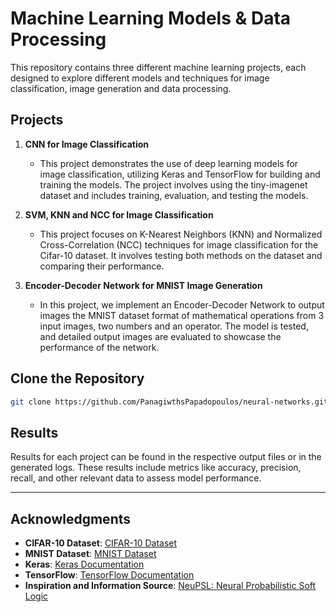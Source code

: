 # Machine Learning Models & Data Processing

This repository contains three different machine learning projects, each designed to explore different models and techniques for image classification, image generation and data processing.

## Projects

1. **CNN for Image Classification**
   - This project demonstrates the use of deep learning models for image classification, utilizing Keras and TensorFlow for building and training the models. The project involves using the tiny-imagenet dataset and includes training, evaluation, and testing the models.
   
2. **SVM, KNN and NCC for Image Classification**
   - This project focuses on K-Nearest Neighbors (KNN) and Normalized Cross-Correlation (NCC) techniques for image classification for the Cifar-10 dataset. It involves testing both methods on the dataset and comparing their performance.

3. **Encoder-Decoder Network for MNIST Image Generation**
   - In this project, we implement an Encoder-Decoder Network to output images the MNIST dataset format of mathematical operations from 3 input images, two numbers and an operator. The model is tested, and detailed output images are evaluated to showcase the performance of the network.

## Clone the Repository

```bash
git clone https://github.com/PanagiwthsPapadopoulos/neural-networks.git
```

## Results

Results for each project can be found in the respective output files or in the generated logs. These results include metrics like accuracy, precision, recall, and other relevant data to assess model performance.

---

## Acknowledgments

- **CIFAR-10 Dataset**: [CIFAR-10 Dataset](https://www.cs.toronto.edu/~kriz/cifar.html)
- **MNIST Dataset**: [MNIST Dataset](http://yann.lecun.com/exdb/mnist/)
- **Keras**: [Keras Documentation](https://keras.io/)
- **TensorFlow**: [TensorFlow Documentation](https://www.tensorflow.org/)
- **Inspiration and Information Source**: [NeuPSL: Neural Probabilistic Soft Logic](https://www.researchgate.net/publication/360961440_NeuPSL_Neural_Probabilistic_Soft_Logic)
